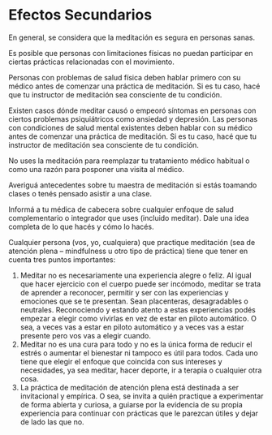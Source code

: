 # Efectos Secundarios

En general, se considera que la meditación es segura  en personas sanas.

Es posible que personas con limitaciones físicas no puedan participar en ciertas prácticas relacionadas con el movimiento.

Personas con problemas de salud física deben hablar primero con su médico antes de comenzar una práctica de meditación. Si es tu caso, hacé que tu instructor de meditación sea consciente de tu condición.

Existen casos dónde meditar causó o empeoró síntomas en personas con ciertos problemas psiquiátricos como ansiedad y depresión. Las personas con condiciones de salud mental existentes deben hablar con su médico antes de comenzar una práctica de meditación. Si es tu caso, hacé que tu instructor de meditación sea consciente de tu condición.

No uses la meditación para reemplazar tu tratamiento médico habitual o como una razón para posponer una visita al médico.

Averiguá antecedentes sobre tu maestra de meditación si estás toamando clases o tenés pensado asistir a una clase.

Informá a tu médica de cabecera sobre cualquier enfoque de salud complementario o integrador que uses (incluido meditar). Dale una idea completa de lo que hacés y cómo lo hacés.

Cualquier persona (vos, yo, cualquiera) que practique meditación (sea de atención plena – mindfulness u otro tipo de práctica) tiene que tener en cuenta tres puntos importantes:

1. Meditar no es necesariamente una experiencia alegre o feliz. Al igual que hacer ejercicio con el cuerpo puede ser incómodo, meditar se trata de aprender a reconocer, permitir y ser con las experiencias y emociones que se te presentan. Sean placenteras, desagradables o neutrales. Reconociendo y estando atento a estas experiencias podés empezar a elegir como vivirlas en vez de estar en piloto automático. O sea, a veces vas a estar en piloto automático y a veces vas a estar presente pero vos vas a elegir cuando.
2. Meditar no es una cura para todo y no es la única forma de reducir el estrés o aumentar el bienestar ni tampoco es útil para todos. Cada uno tiene que elegir el enfoque que coincida con sus intereses y necesidades, ya sea meditar, hacer deporte, ir a terapia o cualquier otra cosa.
3. La práctica de meditación de atención plena está destinada a ser invitacional y empírica. O sea, se invita a quién practique a experimentar de forma abierta y curiosa, a guiarse por la evidencia de su propia experiencia para continuar con prácticas que le parezcan útiles y dejar de lado las que no.
